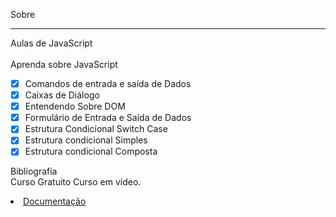 Sobre
___
Aulas de JavaScript<br>
<br>
Aprenda sobre JavaScript
* [x] Comandos de entrada e saída de Dados
* [x] Caixas de Diálogo
* [x] Entendendo Sobre DOM 
* [x] Formulário de Entrada e Saída de Dados
* [x] Estrutura Condicional Switch Case
* [x] Estrutura condicional Simples
* [x] Estrutura condicional Composta

Bibliografia <br>
Curso Gratuito Curso em vídeo. <br>

<li><a href="https://developer.mozilla.org/pt-BR/docs/Web#documenta%C3%A7%C3%A3o_para_desenvolvedores_web" target="_blank">Documentação</a></li>


